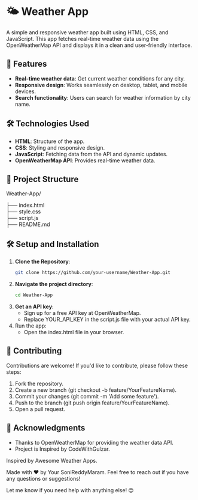 # 🌤️ Weather App
A simple and responsive weather app built using HTML, CSS, and JavaScript. This app fetches real-time weather data using the OpenWeatherMap API and displays it in a clean and user-friendly interface.

## 🚀 Features
- **Real-time weather data**: Get current weather conditions for any city.
- **Responsive design**: Works seamlessly on desktop, tablet, and mobile devices.
- **Search functionality**: Users can search for weather information by city name.

## 🛠️ Technologies Used
- **HTML**: Structure of the app.
- **CSS**: Styling and responsive design.
- **JavaScript**: Fetching data from the API and dynamic updates.
- **OpenWeatherMap API**: Provides real-time weather data.

## 📂 Project Structure

Weather-App/

├── index.html          
├── style.css        
├── script.js           
├── README.md           

## 🛠️ Setup and Installation

1. **Clone the Repository**:
    ```bash
    git clone https://github.com/your-username/Weather-App.git
2. **Navigate the project  directory**:
   ```bash
   cd Weather-App
4. **Get an API key**:
   - Sign up for a free API key at OpenWeatherMap.
   - Replace YOUR_API_KEY in the script.js file with your actual API key.
5. Run the app:
   - Open the index.html file in your browser.

## 🤝 Contributing
Contributions are welcome! If you'd like to contribute, please follow these steps:

1. Fork the repository.
2. Create a new branch (git checkout -b feature/YourFeatureName).
3. Commit your changes (git commit -m 'Add some feature').
4. Push to the branch (git push origin feature/YourFeatureName).
5. Open a pull request.

## 🙏 Acknowledgments
- Thanks to OpenWeatherMap for providing the weather data API.
- Project is Inspired by CodeWithGulzar.

Inspired by Awesome Weather Apps.

Made with ❤️ by Your SoniReddyMaram.
Feel free to reach out if you have any questions or suggestions!

Let me know if you need help with anything else! 😊
